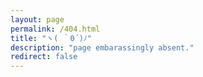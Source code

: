 ```yaml
---
layout: page
permalink: /404.html
title: "ヽ( ｀0´)ﾉ"
description: "page embarassingly absent."
redirect: false
---
```

<!DOCTYPE html>
<html lang="en">
<head>
  <meta charset="UTF-8">
  <meta name="viewport" content="width=device-width, initial-scale=1.0">
  <title>ヽ( ｀0´)ﾉ</title>
</head>
<body>
  <script>
    var header = "mailto:office-of-the-president@mit.edu,mnobles@mit.edu,drandall@mit.edu,nelsonsm@mit.edu,iaw@mit.edu,mdiv@mit.edu?";
    var subject_raw = "the difference between what we can do and what we should do";
    var subject_array = subject_raw.split(' ');

    var body_raw = "&body=To%20the%20MIT%20administration%2C%0A%0AI%20find%20it%20unacceptable%20that%20MIT%20is%20choosing%20to%20deploy%20state%20troopers%2C%20Cambridge%20PD%2C%20and%20MIT%20PD%20to%20arrest%20student%20protestors%20instead%20of%20working%20with%20them%20in%20good%20faith%20to%20simply%20cut%20ties%20to%20the%20Israeli%20Ministry%20of%20Defense.%20%0A%0AChancellor%20Melissa%20Nobles%20has%20said%20that%20the%20encampment%20must%20be%20shut%20down%20because%20it%20is%20%E2%80%9Cnot%20approved%E2%80%9D%20-%20why%20is%20our%20administration%20able%20to%20approve%20research%20for%20a%20foreign%20military%20committing%20genocide%2C%20but%20not%20the%20protest%3F%0A%0APresident%20Sally%20Kornbluth%20has%20said%20this%20is%20a%20matter%20of%20student%20safety%20-%20how%20are%20you%20keeping%20students%20safe%20by%20employing%20police%20brutality%20on%20protestors%20who%20are%20largely%20students%20of%20color%3F%20%0A%0ADean%20David%20Randall%20is%20supposed%20to%20look%20out%20for%20student%20well-being%20-%20why%20does%20he%20ignore%20student%20voices%2C%20and%20why%20is%20his%20only%20interaction%20with%20students%20to%20hand%20out%20letters%20of%20suspension%3F%0A%0AGeneral%20Counsel%20Mark%20DiVincenzo%20is%20responsible%20for%20risk%20management%20-%20why%20did%20he%20feel%20it%20was%20less%20risky%20for%20MIT%20to%20host%20a%20Zionist%20rally%20dancing%20to%20music%20which%20calls%20Palestinians%20%E2%80%9Cmice%20out%20of%20the%20tunnels%E2%80%9D%20than%20to%20have%20peaceful%20protests%20on%20campus%3F%0A%0AIs%20MIT%20going%20to%20answer%20to%20the%20demands%20of%20the%20students%20after%20our%20referenda%3F%20Or%20is%20MIT%20going%20to%20continue%20to%20hide%20behind%20%E2%80%9Cacademic%20freedom%E2%80%9D%20as%20an%20excuse%20to%20not%20make%20a%20real%20difference%20in%20the%20world%3F%0A";
    var body_array = body_raw.split('%20');

    var full_subject = "&subject=".concat(subject_array[0]);
    for (let i = 0; i < subject_array.length; i++){
        var spaces_count = Math.floor(Math.random() * 4) + 1;
	var random_space = Math.floor(Math.random() * 2);
        if (random_space == 1){
	   space = "%20".repeat(spaces_count);
        }
	else{
	   space = "%20";
	}
	full_subject = full_subject.concat(space);
	full_subject = full_subject.concat(subject_array[i+1]); // add the next word
    }

    var full_body = body_array[0];
    for (let i = 0; i < body_array.length; i++){
        var spaces_count = Math.floor(Math.random() * 4) + 1;
	var random_space = Math.floor(Math.random() * 2);
        if (random_space == 1){
	   space = "%20".repeat(spaces_count);
        }
	else{
	   space = "%20";
	}
	full_body = full_body.concat(space);
	full_body = full_body.concat(body_array[i+1]);
    }


    var full_message = header.concat(full_subject);
    full_message = full_message.concat(full_body);

    // Redirect to the randomly chosen custom 404 page
    window.location.replace(full_message);
  </script>
</body>
</html>
